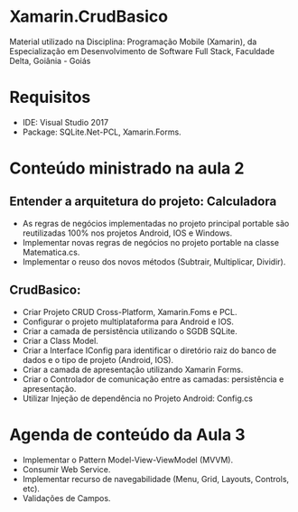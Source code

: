 # Xamarin.CrudBasico
Material utilizado na Disciplina: Programação Mobile (Xamarin), da Especialização em Desenvolvimento de Software Full Stack, Faculdade Delta, Goiânia - Goiás

# Requisitos 
- IDE: Visual Studio 2017
- Package: SQLite.Net-PCL, Xamarin.Forms.

# Conteúdo ministrado na aula 2
## Entender a arquitetura do projeto: Calculadora
- As regras de negócios implementadas no projeto principal portable  são reutilizadas 100% nos projetos Android, IOS e Windows.
- Implementar novas regras de negócios no projeto portable na classe Matematica.cs.
- Implementar o reuso dos novos métodos (Subtrair, Multiplicar, Dividir).
## CrudBasico:
- Criar Projeto CRUD Cross-Platform, Xamarin.Foms e PCL.
- Configurar o projeto multiplataforma para Android e IOS.
- Criar a camada de persistência utilizando o SGDB SQLite.
- Criar a Class Model.
- Criar a Interface IConfig para identificar o diretório raiz do banco de dados e o tipo de projeto (Android, IOS).
- Criar a camada de apresentação utilizando Xamarin Forms.
- Criar o Controlador de comunicação entre as camadas: persistência  e apresentação.
- Utilizar Injeção de dependência no Projeto Android: Config.cs

# Agenda de conteúdo da Aula 3 
- Implementar o Pattern Model-View-ViewModel (MVVM).
- Consumir Web Service.
- Implementar recurso de navegabilidade (Menu, Grid, Layouts, Controls, etc).
- Validações de Campos.









